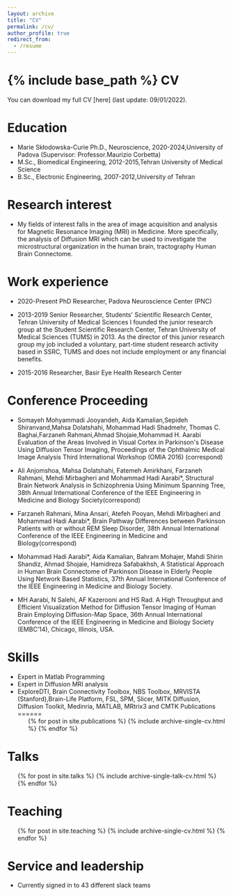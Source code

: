 ```yaml
---
layout: archive
title: "CV"
permalink: /cv/
author_profile: true
redirect_from:
  - /resume
---
```


{% include base_path %}
CV
======

You can download my full CV [here] (last update: 09/01/2022).

Education
======
* Marie Skłodowska-Curie Ph.D., Neuroscience, 2020-2024,University of Padova
(Supervisor: Professor.Maurizio Corbetta)
* M.Sc., Biomedical Engineering, 2012-2015,Tehran University of Medical Science
* B.Sc., Electronic Engineering, 2007-2012,University of Tehran

Research interest
======
* My fields of interest falls in the area of image acquisition and analysis for Magnetic Resonance Imaging (MRI) in Medicine.
More specifically, the analysis of Diffusion MRI which can be used to investigate the microstructural organization in the human brain, tractography Human Brain Connectome.

Work experience
======
* 2020-Present PhD Researcher, Padova Neuroscience Center (PNC)
* 2013-2019 Senior Researcher, Students' Scientific Research Center, Tehran University of Medical Sciences
I founded the junior research group at the Student Scientific Research Center, Tehran University of Medical Sciences (TUMS) in 2013. As the director of this junior research group my job included a voluntary, part-time student research activity based in SSRC, TUMS and does not include employment or any financial benefits.

* 2015-2016 Researcher, Basir Eye Health Research Center

Conference Proceeding
======
* Somayeh Mohyammadi Jooyandeh, Aida Kamalian,Sepideh Shiranvand,Mahsa Dolatshahi, Mohammad Hadi Shadmehr, Thomas C. Baghai,Farzaneh Rahmani,Ahmad Shojaie,Mohammad H. Aarabi Evaluation of the Areas Involved in Visual Cortex in Parkinson's Disease Using Diffusion Tensor Imaging, Proceedings of the Ophthalmic Medical Image Analysis Third International Workshop (OMIA 2016) (correspond)

* Ali Anjomshoa, Mahsa Dolatshahi, Fatemeh Amirkhani, Farzaneh Rahmani, Mehdi Mirbagheri and Mohammad Hadi Aarabi*, Structural Brain Network Analysis in Schizophrenia Using Minimum Spanning Tree, 38th Annual International Conference of the IEEE Engineering in Medicine and Biology Society(correspond)

* Farzaneh Rahmani, Mina Ansari, Atefeh Pooyan, Mehdi Mirbagheri and Mohammad Hadi Aarabi*, Brain Pathway Differences between Parkinson Patients with or without REM Sleep Disorder, 38th Annual International Conference of the IEEE Engineering in Medicine and Biology(correspond)

* Mohammad Hadi Aarabi*, Aida Kamalian, Bahram Mohajer, Mahdi Shirin Shandiz, Ahmad Shojaie, Hamidreza Safabakhsh, A Statistical Approach in Human Brain Connectome of Parkinson Disease in Elderly People Using Network Based Statistics, 37th Annual International Conference of the IEEE Engineering in Medicine and Biology Society.

* MH Aarabi, N Salehi, AF Kazerooni and HS Rad. A High Throughput and Efficient Visualization Method for Diffusion Tensor Imaging of Human Brain Employing Diffusion-Map Space, 36th Annual International Conference of the IEEE Engineering in Medicine and Biology Society (EMBC’14), Chicago, Illinois, USA.

Skills
======
* Expert in Matlab Programming
* Expert in Diffusion MRI analysis
* ExploreDTI, Brain Connectivity Toolbox, NBS Toolbox, MRVISTA (Stanford),Brain-Life Platform, FSL, SPM, Slicer, MITK Diffusion, Diffusion Toolkit, Medinria, MATLAB, MRtrix3 and CMTK 
Publications
======
  <ul>{% for post in site.publications %}
    {% include archive-single-cv.html %}
  {% endfor %}</ul>
  
Talks
======
  <ul>{% for post in site.talks %}
    {% include archive-single-talk-cv.html %}
  {% endfor %}</ul>
  
Teaching
======
  <ul>{% for post in site.teaching %}
    {% include archive-single-cv.html %}
  {% endfor %}</ul>
  
Service and leadership
======
* Currently signed in to 43 different slack teams
